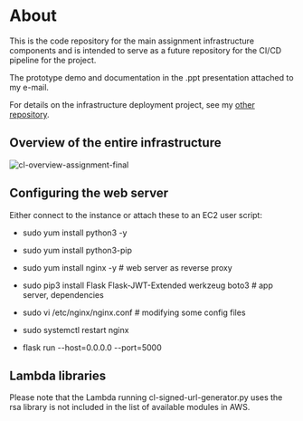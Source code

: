 # About
This is the code repository for the main assignment infrastructure components and is intended to serve as a future repository for the CI/CD pipeline for the project.

The prototype demo and documentation in the .ppt presentation attached to my e-mail. 

For details on the infrastructure deployment project, see my [other repository](https://github.com/vxmm/circulion-infra-deployment).

## Overview of the entire infrastructure

 ![cl-overview-assignment-final](https://github.com/user-attachments/assets/350a4f44-577f-4c24-8b46-8770a49be23f)


## Configuring the web server

Either connect to the instance or attach these to an EC2 user script: 

- sudo yum install python3 -y

- sudo yum install python3-pip

- sudo yum install nginx -y # web server as reverse proxy

- sudo pip3 install Flask Flask-JWT-Extended werkzeug boto3 # app server, dependencies

- sudo vi /etc/nginx/nginx.conf # modifying some config files

- sudo systemctl restart nginx

- flask run --host=0.0.0.0 --port=5000

## Lambda libraries 

Please note that the Lambda running cl-signed-url-generator.py uses the rsa library is not included in the list of available modules in AWS. 
